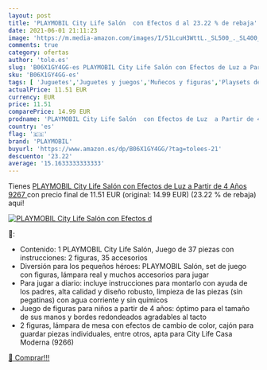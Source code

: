```yaml
---
layout: post
title: 'PLAYMOBIL City Life Salón  con Efectos d al 23.22 % de rebaja'
date: 2021-06-01 21:11:23
image: 'https://m.media-amazon.com/images/I/51LcuH3WttL._SL500_._SL400_.jpg'
comments: true
category: ofertas
author: 'tole.es'
slug: 'B06X1GY4GG-es PLAYMOBIL City Life Salón con Efectos de Luz a Partir de 4...'
sku: 'B06X1GY4GG-es'
tags: [ 'Juguetes','Juguetes y juegos','Muñecos y figuras','Playsets de figuras de juguete para niños','playmobil', ]
actualPrice: 11.51 EUR
currency: EUR
price: 11.51
comparePrice: 14.99 EUR
prodname: 'PLAYMOBIL City Life Salón  con Efectos de Luz  a Partir de 4 Años  9267 '
country: 'es'
flag: '🇪🇸'
brand: 'PLAYMOBIL'
buyurl: 'https://www.amazon.es/dp/B06X1GY4GG/?tag=tolees-21'
descuento: '23.22'
average: '15.1633333333333'
---
```


Tienes [PLAYMOBIL City Life Salón  con Efectos de Luz  a Partir de 4 Años  9267 ](https://www.amazon.es/dp/B06X1GY4GG/?tag=tolees-21) con precio final de  11.51 EUR (original: 14.99 EUR) (23.22 %  de rebaja) aqui!

[![PLAYMOBIL City Life Salón  con Efectos d](https://m.media-amazon.com/images/I/51LcuH3WttL._SL500_._SL400_.jpg)](https://www.amazon.es/dp/B06X1GY4GG/?tag=tolees-21)

🔎:

- Contenido: 1 PLAYMOBIL City Life Salón, Juego de 37 piezas con instrucciones: 2 figuras, 35 accesorios
- Diversión para los pequeños héroes: PLAYMOBIL Salón, set de juego con figuras, lámpara real y muchos accesorios para jugar
- Para jugar a diario: incluye instrucciones para montarlo con ayuda de los padres, alta calidad y diseño robusto, limpieza de las piezas (sin pegatinas) con agua corriente y sin químicos
- Juego de figuras para niños a partir de 4 años: óptimo para el tamaño de sus manos y bordes redondeados agradables al tacto
- 2 figuras, lámpara de mesa con efectos de cambio de color, cajón para guardar piezas individuales, entre otros, apta para City Life Casa Moderna (9266)

[🛒 Comprar!!!](https://www.amazon.es/dp/B06X1GY4GG/?tag=tolees-21)
